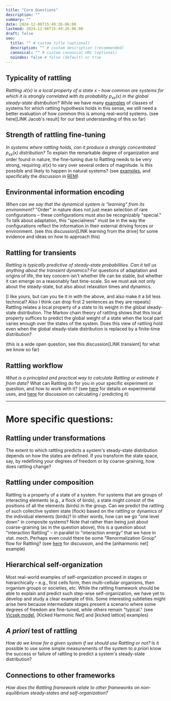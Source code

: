 ```yaml
---
title: "Core Questions"
description: ""
summary: ""
date: 2024-12-06T15:49:26-06:00
lastmod: 2024-12-06T15:49:26-06:00
draft: false
seo:
  title: "" # custom title (optional)
  description: "" # custom description (recommended)
  canonical: "" # custom canonical URL (optional)
  noindex: false # false (default) or true
---
```

## Typicality of rattling

*Rattling $\mathcal{R}(x)$ is a local property of a state $x$ – how common are systems for which it is strongly correlated with its probability $p_{ss}(x)$ in the global steady-state distribution?*
While we have many [examples](/docs/examples/) of classes of systems for which rattling hypothesis holds in this sense, we still need a better evaluation of how common this is among real-world systems.
(see here[LINK Jacob's result] for our best understanding of this so far)

## Strength of rattling fine-tuning

*In systems where rattling holds, can it produce a strongly concentrated $p_{ss}(x)$ distribution?*
To explain the remarkable degree of organization and order found in nature, the fine-tuning due to Rattling needs to be very strong, requiring $\mathcal{R}(x)$ to vary over several orders of magnitude. Is this possible and likely to happen in natural systems? 
(see [examples](https://rattling.org/docs/examples/), and specifically the discussion in [REM](/docs/examples/random-energy-model/))

## Environmental information encoding

*When can we say that the dynamical system is "learning" from its environment?*
"Order" in nature does not just mean selection of rare configurations – these configurations must also be recognizably "special." To talk about adaptation, this "specialness" must be in the way the configurations reflect the information in their external driving forces or environment. 
(see this discussion[LINK learning from the drive] for some evidence and ideas on how to approach this)

## Rattling for transients

*Rattling is typically predictive of steady-state probabilities. Can it tell us anything about the transient dynamics?*
For questions of adaptation and origins of life, the key concern isn't whether life can be stable, but whether it can emerge on a reasonably fast time-scale. So we must ask not only about the steady-state, but also about relaxation times and dynamics. 

[I like yours, but can you tie it in with the above, and also make it a bit less technical? Also I think can drop first 2 sentences as they are repeats]
Rattling relates a local property of a state to its weight in the global steady-state distribution. The Markov chain theory of rattling shows that this local property suffices to predict the global weight of a state when the local part varies enough over the states of the system. Does this view of rattling hold even when the global steady-state distribution is replaced by a finite-time distribution?

(this is a wide open question, see this discussion[LINK transient] for what we know so far)

## Rattling workflow

*What is a principled and practical way to calculate Rattling or estimate it from data?*
What can Rattling do for you in your specific experiment or question, and how to work with it?
(see [here](/docs/background/how-to-use-rattling/) for details on experimental uses, and [here](/docs/research-directions/predicting-rattling/) for discussion on calculating / predicting it)


___
# More specific questions:

## Rattling under transformations

The extent to which rattling predicts a system's steady-state distribution depends on how the states are defined. If you transform the state space, say, by redefining your degrees of freedom or by coarse-graining, how does rattling change?

## Rattling under composition 

Rattling is a property of a state of a system. For systems that are groups of interacting elements (e.g., a flock of birds), a state might consist of the positions of all the elements (birds) in the group. Can we predict the rattling of such collective system state (flock) based on the rattling or dynamics of the individual elements (birds)? In other words, how can we go "one level down" in composite systems? 
Note that rather than being just about coarse-graining (as in the question above), this is a question about "interaction Rattling" – in parallel to "interaction energy" that we have in stat. mech. Perhaps even could there be some "Renormalization Group" flow for Rattling?
(see [here](/docs/research-directions/predicting-rattling/#composability-of-rattling) for discussion, and the [anharmonic net] example)

## Hierarchical self-organization

Most real-world examples of self-organization proceed in stages or hierarchically – e.g., first cells form, then multi-cellular organisms, then organism groups or societies, etc. While the rattling framework should be able to explain and predict such step-wise self-organization, we have yet to develop and study a clear example of this. Some interesting subtleties might arise here because intermediate stages present a scenario where some degrees of freedom are fine-tuned, while others remain "typical."
(see [Vicsek model](/docs/examples/vicsek-model/), [Kicked Harmonic Net] and [kicked lattice] examples)

## *A priori* test of rattling

*How do we know for a given system if we should use Rattling or not?*
Is it possible to use some simple measurements of the system to *a priori* know the success or failure of rattling to predict a system's steady-state distribution?

## Connections to other frameworks

*How does the Rattling framework relate to other frameworks on non-equilibrium steady-states and self-organization?*
